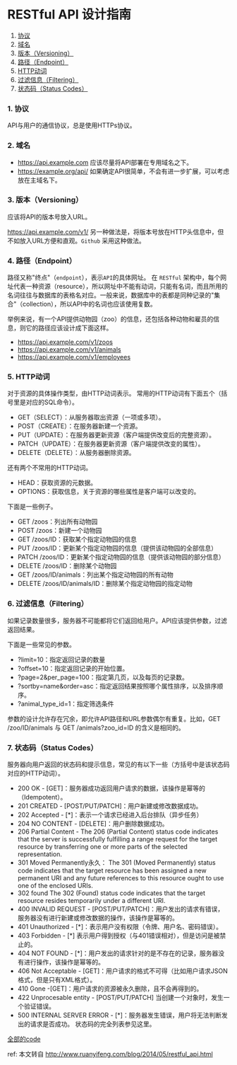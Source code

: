 # RESTful API 设计指南


<!-- vscode-markdown-toc -->
1. [协议](#协议)
2. [域名](#域名)
3. [版本（Versioning）](#版本（versioning）)
4. [路径（Endpoint）](#路径（endpoint）)
5. [HTTP动词](#http动词)
6. [过滤信息（Filtering）](#过滤信息（filtering）)
7. [状态码（Status Codes）](#状态码（status-codes）)

<!-- vscode-markdown-toc-config
	numbering=true
	autoSave=true
	/vscode-markdown-toc-config -->
<!-- /vscode-markdown-toc -->

###  1. <a name='协议'></a>协议
API与用户的通信协议，总是使用HTTPs协议。

###  2. <a name='域名'></a>域名
- https://api.example.com 应该尽量将API部署在专用域名之下。
- https://example.org/api/ 如果确定API很简单，不会有进一步扩展，可以考虑放在主域名下。


###  3. <a name='版本（versioning）'></a>版本（Versioning）
应该将API的版本号放入URL。

https://api.example.com/v1/ 另一种做法是，将版本号放在HTTP头信息中，但不如放入URL方便和直观。`Github` 采用这种做法。


###  4. <a name='路径（endpoint）'></a>路径（Endpoint）
路径又称"终点"（`endpoint`），表示`API`的具体网址。
在 `RESTful` 架构中，每个网址代表一种资源（resource），所以网址中不能有动词，只能有名词，而且所用的名词往往与数据库的表格名对应。一般来说，数据库中的表都是同种记录的"集合"（collection），所以API中的名词也应该使用复数。

举例来说，有一个API提供动物园（zoo）的信息，还包括各种动物和雇员的信息，则它的路径应该设计成下面这样。

- https://api.example.com/v1/zoos
- https://api.example.com/v1/animals
- https://api.example.com/v1/employees


###  5. <a name='http动词'></a>HTTP动词
对于资源的具体操作类型，由HTTP动词表示。
常用的HTTP动词有下面五个（括号里是对应的SQL命令）。
- GET（SELECT）：从服务器取出资源（一项或多项）。
- POST（CREATE）：在服务器新建一个资源。
- PUT（UPDATE）：在服务器更新资源（客户端提供改变后的完整资源）。
- PATCH（UPDATE）：在服务器更新资源（客户端提供改变的属性）。
- DELETE（DELETE）：从服务器删除资源。


还有两个不常用的HTTP动词。
- HEAD：获取资源的元数据。
- OPTIONS：获取信息，关于资源的哪些属性是客户端可以改变的。


下面是一些例子。
- GET /zoos：列出所有动物园
- POST /zoos：新建一个动物园
- GET /zoos/ID：获取某个指定动物园的信息
- PUT /zoos/ID：更新某个指定动物园的信息（提供该动物园的全部信息）
- PATCH /zoos/ID：更新某个指定动物园的信息（提供该动物园的部分信息）
- DELETE /zoos/ID：删除某个动物园
- GET /zoos/ID/animals：列出某个指定动物园的所有动物
- DELETE /zoos/ID/animals/ID：删除某个指定动物园的指定动物

###  6. <a name='过滤信息（filtering）'></a>过滤信息（Filtering）
如果记录数量很多，服务器不可能都将它们返回给用户。API应该提供参数，过滤返回结果。

下面是一些常见的参数。
- ?limit=10：指定返回记录的数量
- ?offset=10：指定返回记录的开始位置。
- ?page=2&per_page=100：指定第几页，以及每页的记录数。
- ?sortby=name&order=asc：指定返回结果按照哪个属性排序，以及排序顺序。
- ?animal_type_id=1：指定筛选条件

参数的设计允许存在冗余，即允许API路径和URL参数偶尔有重复。比如，GET /zoo/ID/animals 与 GET /animals?zoo_id=ID 的含义是相同的。


###  7. <a name='状态码（status-codes）'></a>状态码（Status Codes）
服务器向用户返回的状态码和提示信息，常见的有以下一些（方括号中是该状态码对应的HTTP动词）。

- 200 OK - [GET]：服务器成功返回用户请求的数据，该操作是幂等的（Idempotent）。
- 201 CREATED - [POST/PUT/PATCH]：用户新建或修改数据成功。
- 202 Accepted - [*]：表示一个请求已经进入后台排队（异步任务）
- 204 NO CONTENT - [DELETE]：用户删除数据成功。
- 206 Partial Content - The 206 (Partial Content) status code indicates that the server is successfully fulfilling a range request for the target resource by transferring one or more parts of the selected representation.
- 301 Moved Permanently永久： The 301 (Moved Permanently) status code indicates that the target resource has been assigned a new permanent URI and any future references to this resource ought to use one of the enclosed URIs.
- 302 found The 302 (Found) status code indicates that the target resource resides temporarily under a different URI.
- 400 INVALID REQUEST - [POST/PUT/PATCH]：用户发出的请求有错误，服务器没有进行新建或修改数据的操作，该操作是幂等的。
- 401 Unauthorized - [*]：表示用户没有权限（令牌、用户名、密码错误）。
- 403 Forbidden - [*] 表示用户得到授权（与401错误相对），但是访问是被禁止的。
- 404 NOT FOUND - [*]：用户发出的请求针对的是不存在的记录，服务器没有进行操作，该操作是幂等的。
- 406 Not Acceptable - [GET]：用户请求的格式不可得（比如用户请求JSON格式，但是只有XML格式）。
- 410 Gone -[GET]：用户请求的资源被永久删除，且不会再得到的。
- 422 Unprocesable entity - [POST/PUT/PATCH] 当创建一个对象时，发生一个验证错误。
- 500 INTERNAL SERVER ERROR - [*]：服务器发生错误，用户将无法判断发出的请求是否成功。
状态码的完全列表参见这里。

[全部的code](https://www.rfc-editor.org/rfc/rfc9110.html#name-301-moved-permanently)


ref:
本文转自 http://www.ruanyifeng.com/blog/2014/05/restful_api.html
